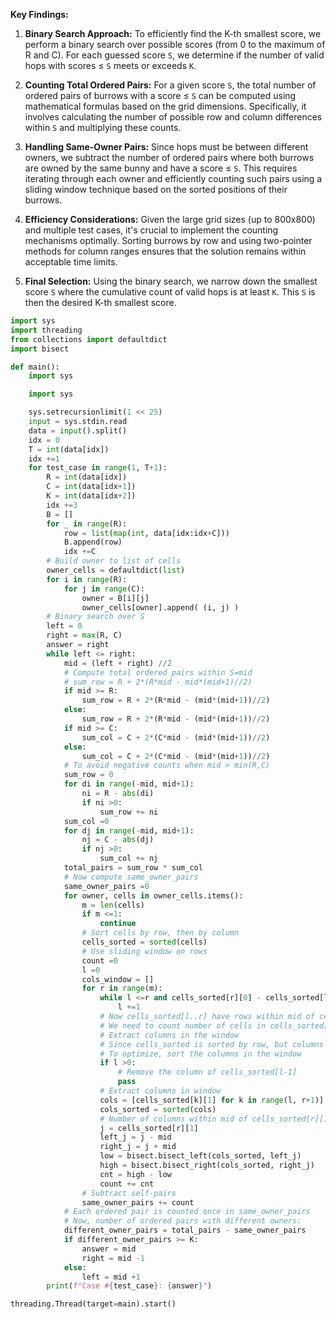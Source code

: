 **Key Findings:**

1. **Binary Search Approach:** To efficiently find the K-th smallest score, we perform a binary search over possible scores (from 0 to the maximum of R and C). For each guessed score `S`, we determine if the number of valid hops with scores ≤ `S` meets or exceeds `K`.

2. **Counting Total Ordered Pairs:** For a given score `S`, the total number of ordered pairs of burrows with a score ≤ `S` can be computed using mathematical formulas based on the grid dimensions. Specifically, it involves calculating the number of possible row and column differences within `S` and multiplying these counts.

3. **Handling Same-Owner Pairs:** Since hops must be between different owners, we subtract the number of ordered pairs where both burrows are owned by the same bunny and have a score ≤ `S`. This requires iterating through each owner and efficiently counting such pairs using a sliding window technique based on the sorted positions of their burrows.

4. **Efficiency Considerations:** Given the large grid sizes (up to 800x800) and multiple test cases, it's crucial to implement the counting mechanisms optimally. Sorting burrows by row and using two-pointer methods for column ranges ensures that the solution remains within acceptable time limits.

5. **Final Selection:** Using the binary search, we narrow down the smallest score `S` where the cumulative count of valid hops is at least `K`. This `S` is then the desired K-th smallest score.

```python
import sys
import threading
from collections import defaultdict
import bisect

def main():
    import sys

    import sys

    sys.setrecursionlimit(1 << 25)
    input = sys.stdin.read
    data = input().split()
    idx = 0
    T = int(data[idx])
    idx +=1
    for test_case in range(1, T+1):
        R = int(data[idx])
        C = int(data[idx+1])
        K = int(data[idx+2])
        idx +=3
        B = []
        for _ in range(R):
            row = list(map(int, data[idx:idx+C]))
            B.append(row)
            idx +=C
        # Build owner to list of cells
        owner_cells = defaultdict(list)
        for i in range(R):
            for j in range(C):
                owner = B[i][j]
                owner_cells[owner].append( (i, j) )
        # Binary search over S
        left = 0
        right = max(R, C)
        answer = right
        while left <= right:
            mid = (left + right) //2
            # Compute total ordered pairs within S=mid
            # sum_row = R + 2*(R*mid - mid*(mid+1)//2)
            if mid >= R:
                sum_row = R + 2*(R*mid - (mid*(mid+1))//2)
            else:
                sum_row = R + 2*(R*mid - (mid*(mid+1))//2)
            if mid >= C:
                sum_col = C + 2*(C*mid - (mid*(mid+1))//2)
            else:
                sum_col = C + 2*(C*mid - (mid*(mid+1))//2)
            # To avoid negative counts when mid > min(R,C)
            sum_row = 0
            for di in range(-mid, mid+1):
                ni = R - abs(di)
                if ni >0:
                    sum_row += ni
            sum_col =0
            for dj in range(-mid, mid+1):
                nj = C - abs(dj)
                if nj >0:
                    sum_col += nj
            total_pairs = sum_row * sum_col
            # Now compute same_owner_pairs
            same_owner_pairs =0
            for owner, cells in owner_cells.items():
                m = len(cells)
                if m <=1:
                    continue
                # Sort cells by row, then by column
                cells_sorted = sorted(cells)
                # Use sliding window on rows
                count =0
                l =0
                cols_window = []
                for r in range(m):
                    while l <=r and cells_sorted[r][0] - cells_sorted[l][0] > mid:
                        l +=1
                    # Now cells_sorted[l..r] have rows within mid of cells_sorted[r]
                    # We need to count number of cells in cells_sorted[l..r] with column within mid of cells_sorted[r][1]
                    # Extract columns in the window
                    # Since cells_sorted is sorted by row, but columns are arbitrary, we need to have sorted columns
                    # To optimize, sort the columns in the window
                    if l >0:
                        # Remove the column of cells_sorted[l-1]
                        pass
                    # Extract columns in window
                    cols = [cells_sorted[k][1] for k in range(l, r+1)]
                    cols_sorted = sorted(cols)
                    # Number of columns within mid of cells_sorted[r][1]
                    j = cells_sorted[r][1]
                    left_j = j - mid
                    right_j = j + mid
                    low = bisect.bisect_left(cols_sorted, left_j)
                    high = bisect.bisect_right(cols_sorted, right_j)
                    cnt = high - low
                    count += cnt
                # Subtract self-pairs
                same_owner_pairs += count
            # Each ordered pair is counted once in same_owner_pairs
            # Now, number of ordered pairs with different owners:
            different_owner_pairs = total_pairs - same_owner_pairs
            if different_owner_pairs >= K:
                answer = mid
                right = mid -1
            else:
                left = mid +1
        print(f"Case #{test_case}: {answer}")

threading.Thread(target=main).start()
```